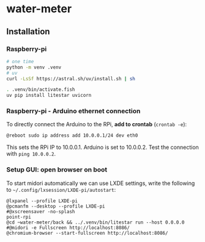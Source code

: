 # water-meter

## Installation

### Raspberry-pi

```sh
# one time
python -m venv .venv
# uv
curl -LsSf https://astral.sh/uv/install.sh | sh

. .venv/bin/activate.fish
uv pip install litestar uvicorn
```

### Raspberry-pi - Arduino ethernet connection

To directly connect the Arduino to the RPi, **add to crontab** (`crontab -e`):

```bash
@reboot sudo ip address add 10.0.0.1/24 dev eth0
```

This sets the RPi IP to 10.0.0.1. Arduino is set to 10.0.0.2. Test the connection with `ping 10.0.0.2`.

### Setup GUI: open browser on boot

To start midori automatically we can use LXDE settings, write the following to `~/.config/lxsession/LXDE-pi/autostart`:

```
@lxpanel --profile LXDE-pi
@pcmanfm --desktop --profile LXDE-pi
#@xscreensaver -no-splash
point-rpi
@cd ~water-meter/back && ../.venv/bin/litestar run --host 0.0.0.0
#@midori -e Fullscreen http://localhost:8086/
@chromium-browser --start-fullscreen http://localhost:8086/
```
